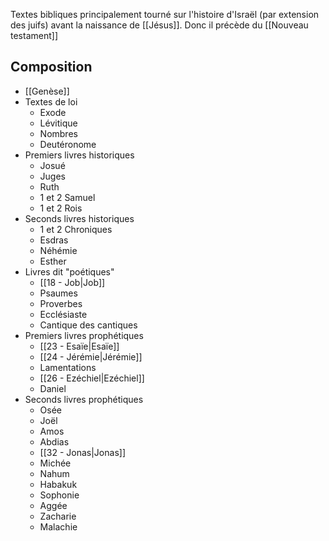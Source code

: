 Textes bibliques principalement tourné sur l'histoire d'Israël (par extension des juifs) avant la naissance de [[Jésus]]. Donc il précède du [[Nouveau testament]]
## Composition
- [[Genèse]]
- Textes de loi
	- Exode
	- Lévitique
	- Nombres
	- Deutéronome
- Premiers livres historiques
	- Josué
	- Juges
	- Ruth
	- 1 et 2 Samuel
	- 1 et 2 Rois
- Seconds livres historiques
	- 1 et 2 Chroniques
	- Esdras
	- Néhémie
	- Esther
- Livres dit "poétiques"
	- [[18 - Job|Job]]
	- Psaumes
	- Proverbes
	- Ecclésiaste
	- Cantique des cantiques
- Premiers livres prophétiques
	- [[23 - Esaïe|Esaïe]]
	- [[24 - Jérémie|Jérémie]]
	- Lamentations
	- [[26 - Ezéchiel|Ezéchiel]]
	- Daniel
- Seconds livres prophétiques
	- Osée
	- Joël
	- Amos
	- Abdias
	- [[32 - Jonas|Jonas]]
	- Michée
	- Nahum
	- Habakuk
	- Sophonie
	- Aggée
	- Zacharie
	- Malachie